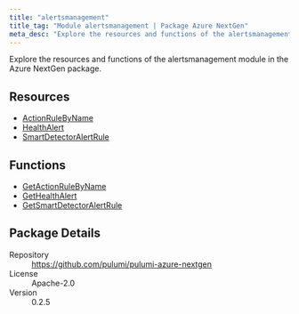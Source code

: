 ```yaml
---
title: "alertsmanagement"
title_tag: "Module alertsmanagement | Package Azure NextGen"
meta_desc: "Explore the resources and functions of the alertsmanagement module in the Azure NextGen package."
---
```


<!-- WARNING: this file was generated by Pulumi Docs Generator. -->
<!-- Do not edit by hand unless you're certain you know what you are doing! -->

Explore the resources and functions of the alertsmanagement module in the Azure NextGen package.

<h2 id="resources">Resources</h2>
<ul class="api">
    <li><a href="actionrulebyname" title="ActionRuleByName"><span class="symbol resource"></span>ActionRuleByName</a></li>
    <li><a href="healthalert" title="HealthAlert"><span class="symbol resource"></span>HealthAlert</a></li>
    <li><a href="smartdetectoralertrule" title="SmartDetectorAlertRule"><span class="symbol resource"></span>SmartDetectorAlertRule</a></li>
</ul>

<h2 id="functions">Functions</h2>
<ul class="api">
    <li><a href="getactionrulebyname" title="GetActionRuleByName"><span class="symbol function"></span>GetActionRuleByName</a></li>
    <li><a href="gethealthalert" title="GetHealthAlert"><span class="symbol function"></span>GetHealthAlert</a></li>
    <li><a href="getsmartdetectoralertrule" title="GetSmartDetectorAlertRule"><span class="symbol function"></span>GetSmartDetectorAlertRule</a></li>
</ul>

<h2 id="package-details">Package Details</h2>
<dl class="package-details">
	<dt>Repository</dt>
	<dd><a href="https://github.com/pulumi/pulumi-azure-nextgen">https://github.com/pulumi/pulumi-azure-nextgen</a></dd>
	<dt>License</dt>
	<dd>Apache-2.0</dd>
	<dt>Version</dt>
	<dd>0.2.5</dd>
</dl>




